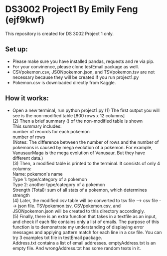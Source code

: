 # DS3002 Project1 By Emily Feng (ejf9kwf)
This repository is created for DS 3002 Project 1 only.

## Set up:
- Please make sure you have installed pandas, requests and re via pip.
- For your convinence, please clone testEmail package as well.
- CSVpokemon.csv, JSONpokemon.json, and TSVpokemon.tsv are not necessary because they will be created if you run project1.py
- Pokemon.csv is downloaded directly from Kaggle. 

## How it works:
- Open a new terminal, run python project1.py
(1) The first output you will see is the non-modified table [800 rows x 12 columns] <br />
(2) Then a brief summary () of the non-modified table is shown <br />
This summary includes:<br />
number of records for each pokemon<br />
number of rows<br />
(Notes: The difference between the number of rows and the number of pokemons is caused by mega evolution of a pokemon. For example, VanusaurMaga is the mega evolution of Vanusaur. But they have different data.)<br />
(3) Then, a modified table is printed to the terminal. It consists of only 4 columns: <br />
Name: pokemon's name<br />
Type 1: type/category of a pokemon<br />
Type 2: another type/category of a pokemon<br />
Strength (Total): sum of all stats of a pokemon, which determines strength<br />
(4) Later, the modified csv table will be converted to tsv file --> csv file --> json file. TSVpokemon.tsv, CSVpokemon.csv, and JSONpokemon.json will be created to this directory accordingly.<br />
(5) Finally, there is an extra function that takes in a textfile as an input, and check if each file contains only a list of emails. The purpose of this function is to demonstrate my understanding of displaying error messages and applying pattern match for each line in a csv file. You can try 3 examples txt file in testEmail package. <br />
Address.txt contains a list of email addresses. emptyAddress.txt is an empty file. And wrongAddress.txt has some random texts in it. <br />
